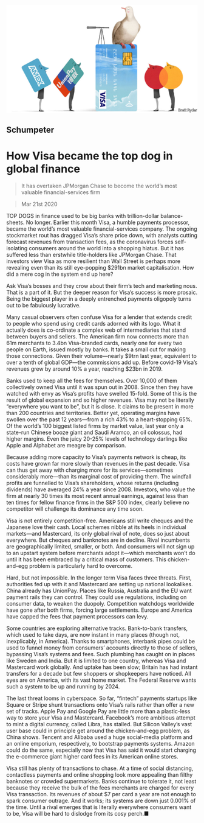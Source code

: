 ![](./images/20200321_WBD000_0.jpg)

## Schumpeter

# How Visa became the top dog in global finance

> It has overtaken JPMorgan Chase to become the world’s most valuable financial-services firm

> Mar 21st 2020

TOP DOGS in finance used to be big banks with trillion-dollar balance-sheets. No longer. Earlier this month Visa, a humble payments processor, became the world’s most valuable financial-services company. The ongoing stockmarket rout has dragged Visa’s share price down, with analysts cutting forecast revenues from transaction fees, as the coronavirus forces self-isolating consumers around the world into a shopping hiatus. But it has suffered less than erstwhile title-holders like JPMorgan Chase. That investors view Visa as more resilient than Wall Street is perhaps more revealing even than its still eye-popping $291bn market capitalisation. How did a mere cog in the system end up here?

Ask Visa’s bosses and they crow about their firm’s tech and marketing nous. That is a part of it. But the deeper reason for Visa’s success is more prosaic. Being the biggest player in a deeply entrenched payments oligopoly turns out to be fabulously lucrative.

Many casual observers often confuse Visa for a lender that extends credit to people who spend using credit cards adorned with its logo. What it actually does is co-ordinate a complex web of intermediaries that stand between buyers and sellers. The American firm now connects more than 61m merchants to 3.4bn Visa-branded cards, nearly one for every two people on Earth, issued mostly by banks. It takes a small cut for making those connections. Given their volume—nearly $9trn last year, equivalent to over a tenth of global GDP—the commissions add up. Before covid-19 Visa’s revenues grew by around 10% a year, reaching $23bn in 2019.

Banks used to keep all the fees for themselves. Over 10,000 of them collectively owned Visa until it was spun out in 2008. Since then they have watched with envy as Visa’s profits have swelled 15-fold. Some of this is the result of global expansion and so higher revenues. Visa may not be literally “everywhere you want to be”, but it is close. It claims to be present in more than 200 countries and territories. Better yet, operating margins have swollen over the past 12 years—from a rich 43% to a heart-stopping 65%. Of the world’s 100 biggest listed firms by market value, last year only a state-run Chinese booze giant and Saudi Aramco, an oil colossus, had higher margins. Even the juicy 20-25% levels of technology darlings like Apple and Alphabet are meagre by comparison.

Because adding more capacity to Visa’s payments network is cheap, its costs have grown far more slowly than revenues in the past decade. Visa can thus get away with charging more for its services—sometimes considerably more—than its marginal cost of providing them. The windfall profits are funnelled to Visa’s shareholders, whose returns (including dividends) have averaged 24% a year since 2008. Investors, who value the firm at nearly 30 times its most recent annual earnings, against less than ten times for fellow finance firms in the S&P 500 index, clearly believe no competitor will challenge its dominance any time soon.

Visa is not entirely competition-free. Americans still write cheques and the Japanese love their cash. Local schemes nibble at its heels in individual markets—and Mastercard, its only global rival of note, does so just about everywhere. But cheques and banknotes are in decline. Rival incumbents are geographically limited, smaller, or both. And consumers will not sign up to an upstart system before merchants adopt it—which merchants won’t do until it has been embraced by a critical mass of customers. This chicken-and-egg problem is particularly hard to overcome.

Hard, but not impossible. In the longer term Visa faces three threats. First, authorities fed up with it and Mastercard are setting up national lookalikes. China already has UnionPay. Places like Russia, Australia and the EU want payment rails they can control. They could use regulations, including on consumer data, to weaken the duopoly. Competition watchdogs worldwide have gone after both firms, forcing large settlements. Europe and America have capped the fees that payment processors can levy.

Some countries are exploring alternative tracks. Bank-to-bank transfers, which used to take days, are now instant in many places (though not, inexplicably, in America). Thanks to smartphones, interbank pipes could be used to funnel money from consumers’ accounts directly to those of sellers, bypassing Visa’s systems and fees. Such plumbing has caught on in places like Sweden and India. But it is limited to one country, whereas Visa and Mastercard work globally. And uptake has been slow; Britain has had instant transfers for a decade but few shoppers or shopkeepers have noticed. All eyes are on America, with its vast home market. The Federal Reserve wants such a system to be up and running by 2024.

The last threat looms in cyberspace. So far, “fintech” payments startups like Square or Stripe shunt transactions onto Visa’s rails rather than offer a new set of tracks. Apple Pay and Google Pay are little more than a plastic-less way to store your Visa and Mastercard. Facebook’s more ambitious attempt to mint a digital currency, called Libra, has stalled. But Silicon Valley’s vast user base could in principle get around the chicken-and-egg problem, as China shows. Tencent and Alibaba used a huge social-media platform and an online emporium, respectively, to bootstrap payments systems. Amazon could do the same, especially now that Visa has said it would start charging the e-commerce giant higher card fees in its American online stores.

Visa still has plenty of transactions to chase. At a time of social distancing, contactless payments and online shopping look more appealing than filthy banknotes or crowded supermarkets. Banks continue to tolerate it, not least because they receive the bulk of the fees merchants are charged for every Visa transaction. Its revenues of about $7 per card a year are not enough to spark consumer outrage. And it works; its systems are down just 0.001% of the time. Until a rival emerges that is literally everywhere consumers want to be, Visa will be hard to dislodge from its cosy perch.■